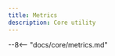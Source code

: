 ```yaml
---
title: Metrics
description: Core utility
---
```

<!-- markdownlint-disable -->

--8<-- "docs/core/metrics.md"
